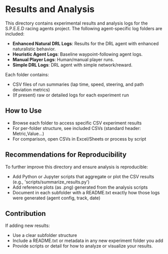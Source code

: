 # Results and Analysis

This directory contains experimental results and analysis logs for the S.P.E.E.D racing agents project. The following agent-specific log folders are included:

- **Enhanced Natural DRL Logs**: Results for the DRL agent with enhanced naturalistic behavior.
- **Heuristic Agent Logs**: Baseline waypoint-following agent logs.
- **Manual Player Logs**: Human/manual player runs.
- **Simple DRL Logs**: DRL agent with simple network/reward.

Each folder contains:
- CSV files of run summaries (lap time, speed, steering, and path deviation metrics)
- (If present) raw or detailed logs for each experiment run

## How to Use
- Browse each folder to access specific CSV experiment results
- For per-folder structure, see included CSVs (standard header: Metric,Value...)
- For comparison, open CSVs in Excel/Sheets or process by script

## Recommendations for Reproducibility
To further improve this directory and ensure analysis is reproducible:
- Add Python or Jupyter scripts that aggregate or plot the CSV results (e.g., 'scripts/summarize_results.py')
- Add reference plots (as .png) generated from the analysis scripts
- Document in each subfolder with a README.txt exactly how those logs were generated (agent config, track, date)

## Contribution
If adding new results:
- Use a clear subfolder structure
- Include a README.txt or metadata in any new experiment folder you add
- Provide scripts or detail for how to analyze or visualize your results.
